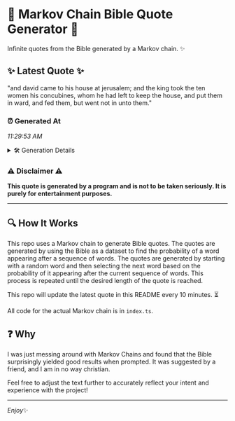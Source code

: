# 📖 Markov Chain Bible Quote Generator 📖

Infinite quotes from the Bible generated by a Markov chain. ✨

## ✨ Latest Quote ✨
"and david came to his house at jerusalem; and the king took the ten women his concubines, whom he had left to keep the house, and put them in ward, and fed them, but went not in unto them."

### ⏰ Generated At
*11:29:53 AM*

<details>
    <summary>🛠️ Generation Details</summary>
    <p>
        <strong>🌱 Seed:</strong> and<br>
        <strong>🔄 Iterations:</strong> 38<br>
        <strong>📜 Context History:</strong><br>[ and ]: david<br>[ and, david ]: came<br>[ and, david, came ]: to<br>[ and, david, came, to ]: his<br>[ and, david, came, to, his ]: house<br>[ and, david, came, to, his, house ]: at<br>[ david, came, to, his, house, at ]: jerusalem;<br>[ came, to, his, house, at, jerusalem; ]: and<br>[ to, his, house, at, jerusalem;, and ]: the<br>[ his, house, at, jerusalem;, and, the ]: king<br>[ house, at, jerusalem;, and, the, king ]: took<br>[ at, jerusalem;, and, the, king, took ]: the<br>[ jerusalem;, and, the, king, took, the ]: ten<br>[ and, the, king, took, the, ten ]: women<br>[ the, king, took, the, ten, women ]: his<br>[ king, took, the, ten, women, his ]: concubines,<br>[ took, the, ten, women, his, concubines, ]: whom<br>[ the, ten, women, his, concubines,, whom ]: he<br>[ ten, women, his, concubines,, whom, he ]: had<br>[ women, his, concubines,, whom, he, had ]: left<br>[ his, concubines,, whom, he, had, left ]: to<br>[ concubines,, whom, he, had, left, to ]: keep<br>[ whom, he, had, left, to, keep ]: the<br>[ he, had, left, to, keep, the ]: house,<br>[ had, left, to, keep, the, house, ]: and<br>[ left, to, keep, the, house,, and ]: put<br>[ to, keep, the, house,, and, put ]: them<br>[ keep, the, house,, and, put, them ]: in<br>[ the, house,, and, put, them, in ]: ward,<br>[ house,, and, put, them, in, ward, ]: and<br>[ and, put, them, in, ward,, and ]: fed<br>[ put, them, in, ward,, and, fed ]: them,<br>[ them, in, ward,, and, fed, them, ]: but<br>[ in, ward,, and, fed, them,, but ]: went<br>[ ward,, and, fed, them,, but, went ]: not<br>[ and, fed, them,, but, went, not ]: in<br>[ fed, them,, but, went, not, in ]: unto<br>[ them,, but, went, not, in, unto ]: them.<br>
    </p>
</details>

### ⚠️ Disclaimer ⚠️
**This quote is generated by a program and is not to be taken seriously. It is purely for entertainment purposes.**

---

## 🔍 How It Works

This repo uses a Markov chain to generate Bible quotes. The quotes are generated by using the Bible as a dataset to find the probability of a word appearing after a sequence of words. The quotes are generated by starting with a random word and then selecting the next word based on the probability of it appearing after the current sequence of words. This process is repeated until the desired length of the quote is reached.

This repo will update the latest quote in this README every 10 minutes. ⏳

All code for the actual Markov chain is in `index.ts`.

## ❓ Why

I was just messing around with Markov Chains and found that the Bible surprisingly yielded good results when prompted. 
It was suggested by a friend, and I am in no way christian.

Feel free to adjust the text further to accurately reflect your intent and experience with the project!

---

*Enjoy*✨
